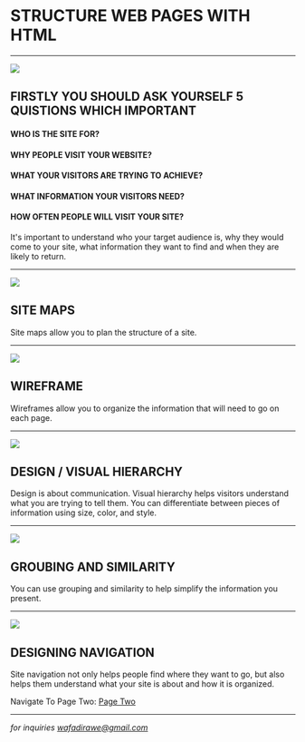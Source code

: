 # STRUCTURE WEB PAGES WITH HTML
***
![](https://www.netclipart.com/pp/m/22-229629_download-clipart-animated-girl-thinking-png.png)
## FIRSTLY YOU SHOULD ASK YOURSELF 5 QUISTIONS WHICH IMPORTANT
#### WHO IS THE SITE FOR?
#### WHY PEOPLE VISIT YOUR WEBSITE?
#### WHAT YOUR VISITORS ARE TRYING TO ACHIEVE?
#### WHAT INFORMATION YOUR VISITORS NEED?
#### HOW OFTEN PEOPLE WILL VISIT YOUR SITE?
It's important to understand who your target audience
is, why they would come to your site, what information
they want to find and when they are likely to return.
***
![](https://optimized360.com/wp-content/uploads/2017/06/shutterstock_420563929.jpg)
## SITE MAPS
Site maps allow you to plan the structure of a site.
***
![](https://i.pinimg.com/originals/3e/e2/b3/3ee2b3465321cc4af1b740f53a2f74a1.jpg)
## WIREFRAME
Wireframes allow you to organize the information that
will need to go on each page.
***
![](https://premium.wpmudev.org/blog/wp-content/uploads/2018/10/How-to-achieve-visual-hierarchy-design-tips-for-developers.png)
## DESIGN / VISUAL HIERARCHY
Design is about communication. Visual hierarchy helps
visitors understand what you are trying to tell them.
You can differentiate between pieces of information
using size, color, and style.
***
![](https://s3.amazonaws.com/ceblog/wp-content/uploads/2017/09/05012419/Gestalts-principal.jpg)
## GROUBING AND SIMILARITY
You can use grouping and similarity to help simplify
the information you present.
***
![](https://thumbs.dreamstime.com/z/modern-flat-design-website-navigation-buttons-set-rectangle-shape-help-like-search-download-upload-setup-sign-up-add-to-cart-56839065.jpg)
## DESIGNING NAVIGATION
Site navigation not only helps people find where they want to go, but also
helps them understand what your site is about and how it is organized.


Navigate To Page Two: [Page Two](README2.md)

***

*for inquiries wafadirawe@gmail.com* 
